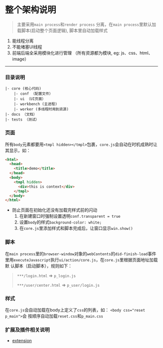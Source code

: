 # 整个架构说明
> 主要采用`main process`和`render process` 分离，在`main process`里默认加
> 载脚本(启动整个页面逻辑), 脚本里自动加载样式

1. 能线程分离
2. 不能堵塞UI线程
3. 前端后端全采用模块化进行管理 （所有资源都为模块, eg: js、css、html、image）

---

### 目录说明
```
|- core (核心代码)
    |- conf （配置文件）
    |- ui （UI页面）
    |- workbench (主进程)
    |- worker (多线程时用到资源)
|- docs （文档）
|- tests （测试）

```

### 页面
所有`body`元素都要用`<tmpl hidden></tmpl>`包裹，`core.js`会自动在时机成熟时让其显示，如：
``` html
<html>
  <head>
    <title>demo</title>
  </head>
  <body>
    <tmpl hidden>
      <div>this is context</div>
    </tmpl>
  </body>
</html>
```
* 防止页面在初始化还没有加载完样式前的闪动
  1. 在新建窗口时强制设置透明`conf.transparent = true`
  2. 设置`body`的样式`background-color: white;`
  3. 在`core.js`里添加样式和脚本完成后，让窗口显示`win.show()`

### 脚本
在`main process`里的`browser-window`对象的`webContents`的`did-finish-load`事件
里用`executeJavascript`执行`ui/action/core.js`，在`core.js`里根据页面地址加载默
认脚本（启动脚本），规则如下：
> `***/login.html` => `p_login.js`
>
> `***/user/center.html` => `p_user/login.js`


### 样式
在`core.js`会自动加载在body上定义了`css`的列表，如： `<body css="reset p_main">`会
按顺序自动加载`reset.css`和`p_main.css`

### 扩展及插件相关说明
* [extension](./extension.md)

